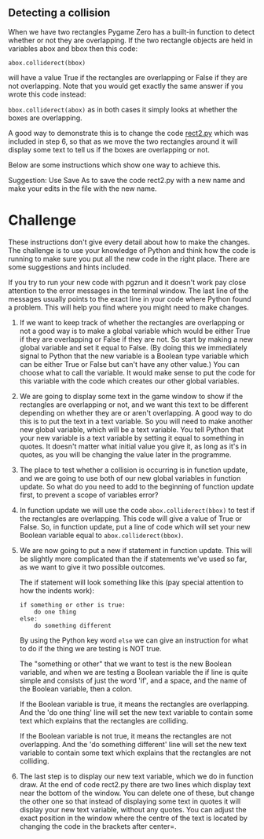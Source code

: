 Detecting a collision
---------------------

When we have two rectangles Pygame Zero has a built-in function to detect whether or not they are overlapping. If the two rectangle objects are held in variables abox and bbox then this code:

```abox.colliderect(bbox)```

will have a value True if the rectangles are overlapping or False if they are not overlapping. Note that you would get exactly the same answer if you wrote this code instead:

```bbox.colliderect(abox)``` as in both cases it simply looks at whether the boxes are overlapping.

A good way to demonstrate this is to change the code [rect2.py](../Step6-rectangles/rect2.py) which was included in step 6, so that as we move the two rectangles around it will display some text to tell us if the boxes are overlapping or not. 

Below are some instructions which show one way to achieve this.

Suggestion: Use Save As    to save the code rect2.py with a new name and make your edits in the file with the new name.

Challenge
=========

These instructions don't give every detail about how to make the changes. The challenge is to use your knowledge of Python and think how the code is running to make sure you put all the new code in the right place. There are some suggestions and hints included.

If you try to run your new code with pgzrun and it doesn't work pay close attention to the error messages in the terminal window. The last line of the messages usually points to the exact line in your code where Python found a problem. This will help you find where you might need to make changes.

1. If we want to keep track of whether the rectangles are overlapping or not a good way is to make a global variable which would be either True if they are overlapping or False if they are not. So start by making a new global variable and set it equal to False. (By doing this we immediately signal to Python that the new variable is a Boolean type variable which can be either True or False but can't have any other value.) You can choose what to call the variable. It would make sense to put the code for this variable with the code which creates our other global variables.

2. We are going to display some text in the game window to show if the rectangles are overlapping or not, and we want this text to be different depending on whether they are or aren't overlapping. A good way to do this is to put the text in a text variable. So you will need to make another new global variable, which will be a text variable. You tell Python that your new variable is a text variable by setting it equal to something in quotes. It doesn't matter what initial value you give it, as long as it's in quotes, as you will be changing the value later in the programme.

3. The place to test whether a collision is occurring is in function update, and we are going to use both of our new global variables in function update. So what do you need to add to the beginning of function update first, to prevent a scope of variables error?

4. In function update we will use the code ```abox.colliderect(bbox)``` to test if the rectangles are overlapping. This code will give a value of True or False. So, in function update, put a line of code which will set your new Boolean variable equal to ```abox.colliderect(bbox)```. 

5. We are now going to put a new if statement in function update. This will be slightly more complicated than the if statements we've used so far, as we want to give it two possible outcomes.

   The if statement will look something like this (pay special attention to how the indents work):
   ```
   if something or other is true:
       do one thing
   else:
       do something different
   ```
   By using the Python key word ```else``` we can give an instruction for what to do if the thing we are testing is NOT true.

   The "something or other" that we want to test is the new Boolean variable, and when we are testing a Boolean variable the if line is quite simple and consists of just the word 'if', and a space, and the name of the Boolean variable, then a colon.

   If the Boolean variable is true, it means the rectangles are overlapping. And the 'do one thing' line will set the new text variable to contain some text which explains that the rectangles are colliding.

   If the Boolean variable is not true, it means the rectangles are not overlapping. And the 'do something different' line will set the new text variable to contain some text which explains that the rectangles are not colliding.

6. The last step is to display our new text variable, which we do in function draw. At the end of code rect2.py there are two lines which display text near the bottom of the window. You can delete one of these, but change the other one so that instead of displaying some text in quotes it will display your new text variable, without any quotes. You can adjust the exact position in the window where the centre of the text is located by changing the code in the brackets after center=.

